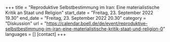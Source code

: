 +++
title = "Reproduktive Selbstbestimmung im Iran: Eine materialistische Kritik an Staat und Religion"
start_date = "Freitag, 23. September 2022 19.30"
end_date = "Freitag, 23. September 2022 20.30"
category = "Diskussion"
url = "https://calendar.boell.de/de/event/reproduktive-selbstbestimmung-im-iran-eine-materialistische-kritik-staat-und-religion-0"
languages = []
[contact]
+++